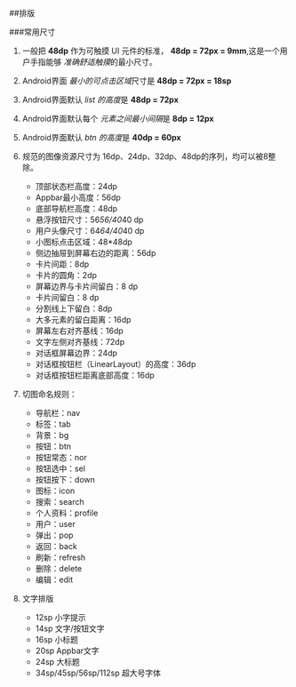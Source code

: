 ##排版

###常用尺寸
1. 一般把
**48dp**
作为可触摸 UI 元件的标准， **48dp = 72px = 9mm**,这是一个用户手指能够
*准确舒适触摸*的最小尺寸。

2. Android界面
*最小的可点击区域*尺寸是 **48dp = 72px = 18sp**

3. Android界面默认 *list 的高度*是 **48dp = 72px**

4. Android界面默认每个
*元素之间最小间隔*是 **8dp = 12px**

5. Android界面默认 *btn 的高度*是 **40dp = 60px**  

6. 规范的图像资源尺寸为 16dp、24dp、32dp、48dp的序列，均可以被8整除。
	- 顶部状态栏高度：24dp
	- Appbar最小高度：56dp
	- 底部导航栏高度：48dp
	- 悬浮按钮尺寸：56*56/40*40 dp
	- 用户头像尺寸：64*64/40*40 dp
	- 小图标点击区域：48*48dp
	- 侧边抽屉到屏幕右边的距离：56dp
	- 卡片间距：8dp
	- 卡片的圆角：2dp
	- 屏幕边界与卡片间留白：8 dp
	- 卡片间留白：8 dp
	- 分割线上下留白：8dp
	- 大多元素的留白距离：16dp
	- 屏幕左右对齐基线：16dp
	- 文字左侧对齐基线：72dp
	- 对话框屏幕边界：24dp
	- 对话框按钮栏（LinearLayout）的高度：36dp
	- 对话框按钮栏距离底部高度：16dp
	
7. 切图命名规则：
	- 导航栏：nav
	- 标签：tab
	- 背景：bg
	- 按钮：btn
	- 按钮常态：nor
	- 按钮选中：sel
	- 按钮按下：down
	- 图标：icon
	- 搜索：search
	- 个人资料：profile
	- 用户：user
	- 弹出：pop
	- 返回：back
	- 刷新：refresh
	- 删除：delete
	- 编辑：edit

8. 文字排版
	- 12sp 小字提示
	- 14sp 文字/按钮文字
	- 16sp 小标题
	- 20sp Appbar文字
	- 24sp 大标题
	- 34sp/45sp/56sp/112sp 超大号字体 
